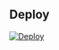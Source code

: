 ## Deploy

  [![Deploy](https://www.herokucdn.com/deploy/button.svg)](https://heroku.com/deploy?template=https://github.com/ayay182/xdecha/tree/xdecha)
